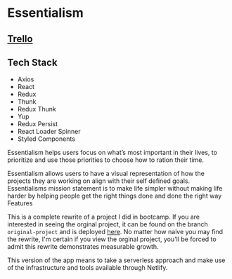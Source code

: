 # Essentialism

## [Trello](https://trello.com/b/Xk5lWB7O/essentialism)

## Tech Stack

- Axios
- React
- Redux
- Thunk
- Redux Thunk
- Yup
- Redux Persist
- React Loader Spinner
- Styled Components

Essentialism helps users focus on what’s most important in their lives, to prioritize and use those priorities to choose how to ration their time.

Essentialism allows users to have a visual representation of how the projects they are working on align with their self defined goals.
Essentialisms mission statement is to make life simpler without making life harder by helping people get the right things done and done the right way
Features

This is a complete rewrite of a project I did in bootcamp. If you are interested in seeing the orginal project, it can be found on the branch `original-project` and is deployed [here](https://original-project--romantic-kilby-330ce7.netlify.app/). No matter how naive you may find the rewrite, I'm certain if you view the orginal project, you'll be forced to admit this rewrite demonstrates measurable growth.

This version of the app means to take a serverless approach and make use of the infrastructure and tools available through Netlify.
